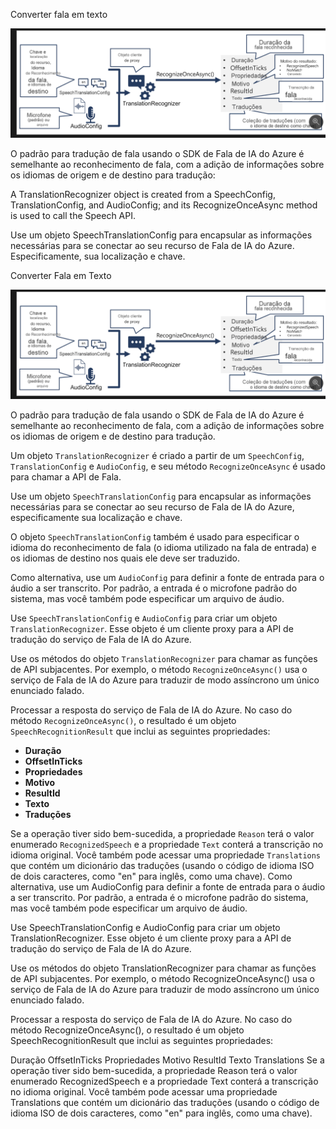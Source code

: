 Converter fala em texto

![alt text](image.png)

O padrão para tradução de fala usando o SDK de Fala de IA do Azure é semelhante ao reconhecimento de fala, com a adição de informações sobre os idiomas de origem e de destino para tradução:

A TranslationRecognizer object is created from a SpeechConfig, TranslationConfig, and AudioConfig; and its RecognizeOnceAsync method is used to call the Speech API.

Use um objeto SpeechTranslationConfig para encapsular as informações necessárias para se conectar ao seu recurso de Fala de IA do Azure. Especificamente, sua localização e chave.

Converter Fala em Texto

![alt text](image.png)

O padrão para tradução de fala usando o SDK de Fala de IA do Azure é semelhante ao reconhecimento de fala, com a adição de informações sobre os idiomas de origem e de destino para tradução.

Um objeto `TranslationRecognizer` é criado a partir de um `SpeechConfig`, `TranslationConfig` e `AudioConfig`, e seu método `RecognizeOnceAsync` é usado para chamar a API de Fala.

Use um objeto `SpeechTranslationConfig` para encapsular as informações necessárias para se conectar ao seu recurso de Fala de IA do Azure, especificamente sua localização e chave.

O objeto `SpeechTranslationConfig` também é usado para especificar o idioma do reconhecimento de fala (o idioma utilizado na fala de entrada) e os idiomas de destino nos quais ele deve ser traduzido.

Como alternativa, use um `AudioConfig` para definir a fonte de entrada para o áudio a ser transcrito. Por padrão, a entrada é o microfone padrão do sistema, mas você também pode especificar um arquivo de áudio.

Use `SpeechTranslationConfig` e `AudioConfig` para criar um objeto `TranslationRecognizer`. Esse objeto é um cliente proxy para a API de tradução do serviço de Fala de IA do Azure.

Use os métodos do objeto `TranslationRecognizer` para chamar as funções de API subjacentes. Por exemplo, o método `RecognizeOnceAsync()` usa o serviço de Fala de IA do Azure para traduzir de modo assíncrono um único enunciado falado.

Processar a resposta do serviço de Fala de IA do Azure. No caso do método `RecognizeOnceAsync()`, o resultado é um objeto `SpeechRecognitionResult` que inclui as seguintes propriedades:

- **Duração**
- **OffsetInTicks**
- **Propriedades**
- **Motivo**
- **ResultId**
- **Texto**
- **Traduções**

Se a operação tiver sido bem-sucedida, a propriedade `Reason` terá o valor enumerado `RecognizedSpeech` e a propriedade `Text` conterá a transcrição no idioma original. Você também pode acessar uma propriedade `Translations` que contém um dicionário das traduções (usando o código de idioma ISO de dois caracteres, como "en" para inglês, como uma chave).
Como alternativa, use um AudioConfig para definir a fonte de entrada para o áudio a ser transcrito. Por padrão, a entrada é o microfone padrão do sistema, mas você também pode especificar um arquivo de áudio.

Use SpeechTranslationConfig e AudioConfig para criar um objeto TranslationRecognizer. Esse objeto é um cliente proxy para a API de tradução do serviço de Fala de IA do Azure.

Use os métodos do objeto TranslationRecognizer para chamar as funções de API subjacentes. Por exemplo, o método RecognizeOnceAsync() usa o serviço de Fala de IA do Azure para traduzir de modo assíncrono um único enunciado falado.

Processar a resposta do serviço de Fala de IA do Azure. No caso do método RecognizeOnceAsync(), o resultado é um objeto SpeechRecognitionResult que inclui as seguintes propriedades:

Duração
OffsetInTicks
Propriedades
Motivo
ResultId
Texto
Translations
Se a operação tiver sido bem-sucedida, a propriedade Reason terá o valor enumerado RecognizedSpeech e a propriedade Text conterá a transcrição no idioma original. Você também pode acessar uma propriedade Translations que contém um dicionário das traduções (usando o código de idioma ISO de dois caracteres, como "en" para inglês, como uma chave).

